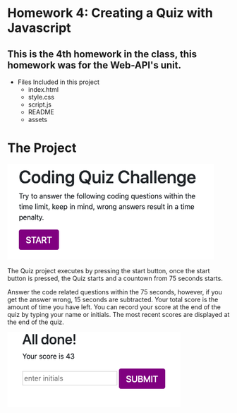# Homework 4: Creating a Quiz with Javascript

This is the 4th homework in the class, this homework was for the Web-API's unit. 
--
* Files Included in this project
    * index.html
    * style.css
    * script.js
    * README 
    * assets

# The Project

![code quiz](./Assets/quiz1.png)

The Quiz project executes by pressing the start button, once the start button is pressed, the Quiz starts and a countown from 75 seconds starts.

Answer the code related questions within the 75 seconds, however, if you get the answer wrong, 15 seconds are subtracted.  Your total score is the amount of time you have left.   You can record your score at the end of the quiz by typing your name or initials.  The most recent scores are displayed at the end of the quiz. 

![code quiz](./Assets/quiz2.png)